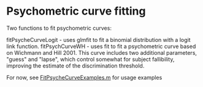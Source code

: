 # Psychometric curve fitting

Two functions to fit psychometric curves:

fitPsycheCurveLogit - uses glmfit to fit a binomial distribution with a logit link function. 
fitPsychCurveWH - uses fit to fit a psychometric curve based on Wichmann and Hill 2001. This curve includes two additional parameters, "guess" and "lapse", which control somewhat for subject fallibility, improving the estimate of the discrimination threshold.

For now, see [FitPsycheCurveExamples.m](https://github.com/garethjns/PsychometricCurveFitting/blob/master/FitPyschCurveExamples.m) for usage examples

